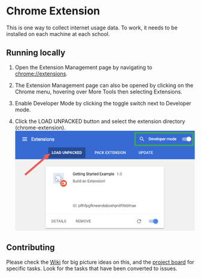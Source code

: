 # Chrome Extension

This is one way to collect internet usage data. To work, it needs to be installed on each machine at each school. 

## Running locally

1. Open the Extension Management page by navigating to [chrome://extensions](chrome://extensions).

2. The Extension Management page can also be opened by clicking on the Chrome menu, hovering over More Tools then selecting Extensions.

3. Enable Developer Mode by clicking the toggle switch next to Developer mode.

4. Click the LOAD UNPACKED button and select the extension directory (chrome-extension).
![alt text](./resources/load_extension.png)

## Contributing

Please check the [Wiki](https://github.com/unicef-isp-manager/eth-new-york-2019/wiki/Monitoring) for big picture ideas on this, and the [project board](https://github.com/unicef-isp-manager/eth-new-york-2019/projects/3) for specific tasks. Look for the tasks that have been converted to issues.
